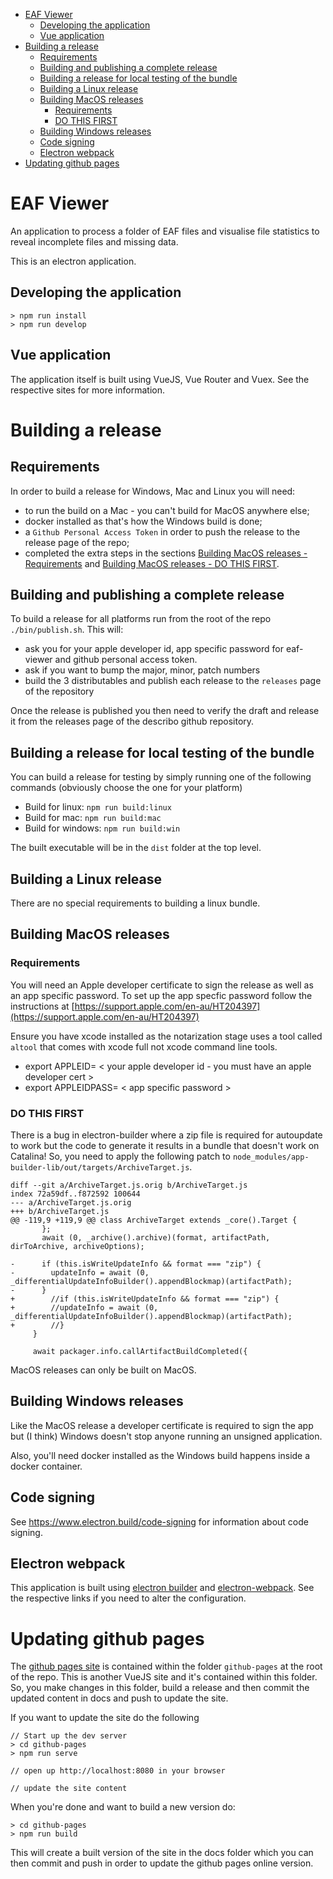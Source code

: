 - [EAF Viewer](#eaf-viewer)
  - [Developing the application](#developing-the-application)
  - [Vue application](#vue-application)
- [Building a release](#building-a-release)
  - [Requirements](#requirements)
  - [Building and publishing a complete release](#building-and-publishing-a-complete-release)
  - [Building a release for local testing of the bundle](#building-a-release-for-local-testing-of-the-bundle)
  - [Building a Linux release](#building-a-linux-release)
  - [Building MacOS releases](#building-macos-releases)
    - [Requirements](#requirements-1)
    - [DO THIS FIRST](#do-this-first)
  - [Building Windows releases](#building-windows-releases)
  - [Code signing](#code-signing)
  - [Electron webpack](#electron-webpack)
- [Updating github pages](#updating-github-pages)

# EAF Viewer

An application to process a folder of EAF files and visualise file statistics to reveal incomplete files and missing data.

This is an electron application.

## Developing the application

```
> npm run install
> npm run develop
```

## Vue application

The application itself is built using VueJS, Vue Router and Vuex. See the respective sites for more
information.

# Building a release

## Requirements

In order to build a release for Windows, Mac and Linux you will need:

-   to run the build on a Mac - you can't build for MacOS anywhere else;
-   docker installed as that's how the Windows build is done;
-   a `Github Personal Access Token` in order to push the release to the release page of the repo;
-   completed the extra steps in the sections [Building MacOS releases - Requirements](#requirements) and [Building MacOS releases - DO THIS FIRST](#do-this-first).

## Building and publishing a complete release

To build a release for all platforms run from the root of the repo `./bin/publish.sh`. This will:

-   ask you for your apple developer id, app specific password for eaf-viewer and github personal access token.
-   ask if you want to bump the major, minor, patch numbers
-   build the 3 distributables and publish each release to the `releases` page of the repository

Once the release is published you then need to verify the draft and release it from the releases page of the describo github repository.

## Building a release for local testing of the bundle

You can build a release for testing by simply running one of the following commands (obviously choose the one for your platform)

-   Build for linux: `npm run build:linux`
-   Build for mac: `npm run build:mac`
-   Build for windows: `npm run build:win`

The built executable will be in the `dist` folder at the top level.

## Building a Linux release

There are no special requirements to building a linux bundle.

## Building MacOS releases

### Requirements

You will need an Apple developer certificate to sign the release as well as an app specific password. To set up the
app specfic password follow the instructions at [https://support.apple.com/en-au/HT204397](https://support.apple.com/en-au/HT204397)

Ensure you have xcode installed as the notarization stage uses a tool called `altool` that comes
with xcode full not xcode command line tools.

-   export APPLEID= < your apple developer id - you must have an apple developer cert >
-   export APPLEIDPASS= < app specific password >

### DO THIS FIRST

There is a bug in electron-builder where a zip file is required for autoupdate to work but the code to generate
it results in a bundle that doesn't work on Catalina! So, you need to apply the following patch to
`node_modules/app-builder-lib/out/targets/ArchiveTarget.js`.

```
diff --git a/ArchiveTarget.js.orig b/ArchiveTarget.js
index 72a59df..f872592 100644
--- a/ArchiveTarget.js.orig
+++ b/ArchiveTarget.js
@@ -119,9 +119,9 @@ class ArchiveTarget extends _core().Target {
       };
       await (0, _archive().archive)(format, artifactPath, dirToArchive, archiveOptions);

-      if (this.isWriteUpdateInfo && format === "zip") {
-        updateInfo = await (0, _differentialUpdateInfoBuilder().appendBlockmap)(artifactPath);
-      }
+        //if (this.isWriteUpdateInfo && format === "zip") {
+        //updateInfo = await (0, _differentialUpdateInfoBuilder().appendBlockmap)(artifactPath);
+        //}
     }

     await packager.info.callArtifactBuildCompleted({

```

MacOS releases can only be built on MacOS.

## Building Windows releases

Like the MacOS release a developer certificate is required to sign the app but (I think) Windows doesn't stop anyone running an unsigned application.

Also, you'll need docker installed as the Windows build happens inside a docker container.

## Code signing

See https://www.electron.build/code-signing for information about code signing.

## Electron webpack

This application is built using [electron builder](https://www.electron.build/) and
[electron-webpack](https://webpack.electron.build/). See the respective links if you need to
alter the configuration.

# Updating github pages

The [github pages site](https://github.com/CoEDL/eaf-viewer) is contained within the folder `github-pages`
at the root of the repo. This is another VueJS site and it's contained within this folder. So, you make changes
in this folder, build a release and then commit the updated content in docs and push to update the site.

If you want to update the site do the following

```
// Start up the dev server
> cd github-pages
> npm run serve

// open up http://localhost:8080 in your browser

// update the site content

```

When you're done and want to build a new version do:

```
> cd github-pages
> npm run build
```

This will create a built version of the site in the docs folder which you can then commit
and push in order to update the github pages online version.
